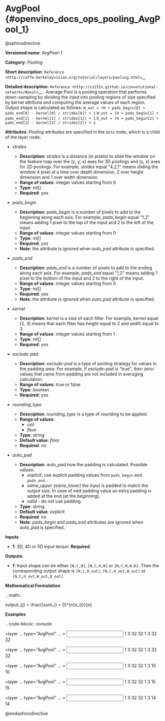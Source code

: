 # AvgPool {#openvino_docs_ops_pooling_AvgPool_1}

@sphinxdirective

**Versioned name**: *AvgPool-1*

**Category**: *Pooling*

**Short description**: `Reference <http://caffe.berkeleyvision.org/tutorial/layers/pooling.html>`__

**Detailed description**: `Reference <http://cs231n.github.io/convolutional-networks/#pool>`__ . Average Pool is a pooling operation that performs down-sampling by dividing the input into pooling regions of size specified by kernel attribute and computing the average values of each region. Output shape is calculated as follows:
        ``H_out = (H + pads_begin[0] + pads_end[0] - kernel[0] / strides[0]) + 1``
        ``W_out = (H + pads_begin[1] + pads_end[1] - kernel[1] / strides[1]) + 1``
        ``D_out = (H + pads_begin[2] + pads_end[2] - kernel[2] / strides[2]) + 1``

**Attributes**: *Pooling* attributes are specified in the ``data`` node, which is a child of the layer node.

* *strides*

  * **Description**: *strides* is a distance (in pixels) to slide the window on the feature map over the (z, y, x) axes for 3D poolings and (y, x) axes for 2D poolings. For example, *strides* equal "4,2,1" means sliding the window 4 pixel at a time over depth dimension, 2 over height dimension and 1 over width dimension.
  * **Range of values**: integer values starting from 0
  * **Type**: int[]
  * **Required**: *yes*

* *pads_begin*

  * **Description**: *pads_begin* is a number of pixels to add to the beginning along each axis. For example, *pads_begin* equal "1,2" means adding 1 pixel to the top of the input and 2 to the left of the input.
  * **Range of values**: integer values starting from 0
  * **Type**: int[]
  * **Required**: *yes*
  * **Note**: the attribute is ignored when *auto_pad* attribute is specified.

* *pads_end*

  * **Description**: *pads_end* is a number of pixels to add to the ending along each axis. For example, *pads_end* equal "1,2" means adding 1 pixel to the bottom of the input and 2 to the right of the input.
  * **Range of values**: integer values starting from 0
  * **Type**: int[]
  * **Required**: *yes*
  * **Note**: the attribute is ignored when *auto_pad* attribute is specified.

* *kernel*

  * **Description**: *kernel* is a size of each filter. For example, *kernel* equal (2, 3) means that each filter has height equal to 2 and width equal to 3.
  * **Range of values**: integer values starting from 1
  * **Type**: int[]
  * **Required**: *yes*

* *exclude-pad*

  * **Description**: *exclude-pad* is a type of pooling strategy for values in the padding area. For example, if *exclude-pad* is "true", then zero-values that came from padding are not included in averaging calculation.
  * **Range of values**: true or false
  * **Type**: boolean
  * **Required**: *yes*

* *rounding_type*

  * **Description**: *rounding_type* is a type of rounding to be applied.
  * **Range of values**:
    * *ceil*
    * *floor*
  * **Type**: string
  * **Default value**: *floor*
  * **Required**: *no*

* *auto_pad*

  * **Description**: *auto_pad* how the padding is calculated. Possible values:
    * *explicit*: use explicit padding values from `pads_begin` and `pads_end`.
    * *same_upper (same_lower)* the input is padded to match the output size. In case of odd padding value an extra padding is added at the end (at the beginning).
    * *valid* - do not use padding.
  * **Type**: string
  * **Default value**: *explicit*
  * **Required**: *no*
  * **Note**: *pads_begin* and *pads_end* attributes are ignored when *auto_pad* is specified.

**Inputs**:

* **1**: 3D, 4D or 5D input tensor. **Required.**

**Outputs**:
  
* **1**: Input shape can be either ``[N,C,H]``, ``[N,C,H,W]`` or ``[N,C,H,W,D]``. Then the corresponding output shape is ``[N,C,H_out]``, ``[N,C,H_out,W_out]`` or ``[N,C,H_out,W_out,D_out]``.

**Mathematical Formulation**

.. math::
   
   output_{j} = \frac{\sum_{i = 0}^{n}x_{i}}{n}

**Examples**

.. code-block:: console
   
   <layer ... type="AvgPool" ... >
       <data auto_pad="same_upper" exclude-pad="true" kernel="2,2" pads_begin="0,0" pads_end="1,1" strides="2,2"/>
       <input>
           <port id="0">
               <dim>1</dim>
               <dim>3</dim>
               <dim>32</dim>
               <dim>32</dim>
           </port>
       </input>
       <output>
           <port id="1">
               <dim>1</dim>
               <dim>3</dim>
               <dim>32</dim>
               <dim>32</dim>
           </port>
       </output>
   </layer>
   
   <layer ... type="AvgPool" ... >
       <data auto_pad="same_upper" exclude-pad="false" kernel="5,5" pads_begin="0,0" pads_end="1,1" strides="2,2"/>
       <input>
           <port id="0">
               <dim>1</dim>
               <dim>3</dim>
               <dim>32</dim>
               <dim>32</dim>
           </port>
       </input>
       <output>
           <port id="1">
               <dim>1</dim>
               <dim>3</dim>
               <dim>32</dim>
               <dim>32</dim>
           </port>
       </output>
   </layer>
   
   <layer ... type="AvgPool" ... >
       <data auto_pad="explicit" exclude-pad="true" kernel="5,5" pads_begin="1,1" pads_end="1,1" strides="3,3"/>
       <input>
           <port id="0">
               <dim>1</dim>
               <dim>3</dim>
               <dim>32</dim>
               <dim>32</dim>
           </port>
       </input>
       <output>
           <port id="1">
               <dim>1</dim>
               <dim>3</dim>
               <dim>10</dim>
               <dim>10</dim>
           </port>
       </output>
   </layer>
   
   <layer ... type="AvgPool" ... >
       <data auto_pad="explicit" exclude-pad="false" kernel="5,5" pads_begin="1,1" pads_end="1,1" strides="2,2"/>
       <input>
           <port id="0">
               <dim>1</dim>
               <dim>3</dim>
               <dim>32</dim>
               <dim>32</dim>
           </port>
       </input>
       <output>
           <port id="1">
               <dim>1</dim>
               <dim>3</dim>
               <dim>15</dim>
               <dim>15</dim>
           </port>
       </output>
   </layer>
   
   <layer ... type="AvgPool" ... >
       <data auto_pad="valid" exclude-pad="true" kernel="5,5" pads_begin="1,1" pads_end="1,1" strides="2,2"/>
       <input>
           <port id="0">
               <dim>1</dim>
               <dim>3</dim>
               <dim>32</dim>
               <dim>32</dim>
           </port>
       </input>
       <output>
           <port id="1">
               <dim>1</dim>
               <dim>3</dim>
               <dim>14</dim>
               <dim>14</dim>
           </port>
       </output>
   </layer>

@endsphinxdirective

